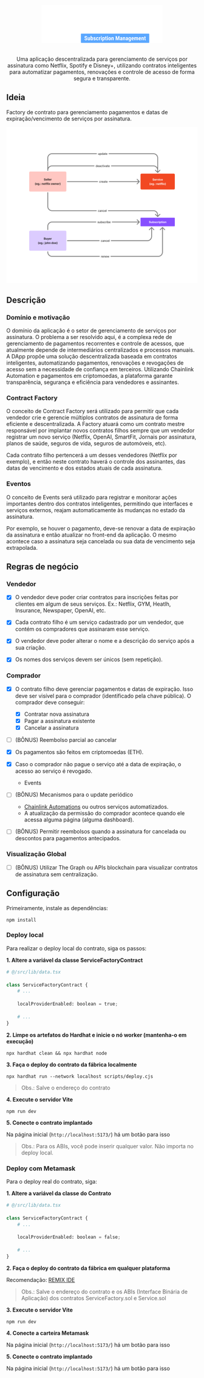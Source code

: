 
<p align="center">
    <img src="public/logo.png" height="100" alt="MyMonthly Logo">
    <br/><br/>
    <p align="center">
        Uma aplicação descentralizada para gerenciamento de serviços por assinatura como Netflix, Spotify e Disney+, utilizando contratos inteligentes para automatizar pagamentos, renovações e controle de acesso de forma segura e transparente.
    </p>
</p>

## Ideia

Factory de contrato para gerenciamento pagamentos e datas de expiração/vencimento de serviços por assinatura.

![diagram](public/diagram.png)

## Descrição

### Domínio e motivação

O domínio da aplicação é o setor de gerenciamento de serviços por assinatura. O problema a ser resolvido aqui, é a complexa rede de gerenciamento de pagamentos recorrentes e controle de acessos, que atualmente depende de intermediários centralizados e processos manuais. A DApp propõe uma solução descentralizada baseada em contratos inteligentes, automatizando pagamentos, renovações e revogações de acesso sem a necessidade de confiança em terceiros. Utilizando Chainlink Automation e pagamentos em criptomoedas, a plataforma garante transparência, segurança e eficiência para vendedores e assinantes.

### Contract Factory

O conceito de Contract Factory será utilizado para permitir que cada vendedor crie e gerencie múltiplos contratos de assinatura de forma eficiente e descentralizada. A Factory atuará como um contrato mestre responsável por implantar novos contratos filhos sempre que um vendedor registrar um novo serviço (Netflix, OpenAI, SmartFit, Jornais por assinatura, planos de saúde, seguros de vida, seguros de automóveis, etc).

Cada contrato filho pertencerá a um desses vendedores (Netflix por exemplo), e então neste contrato haverá o controle dos assinantes, das datas de vencimento e dos estados atuais de cada assinatura.

### Eventos

O conceito de Events será utilizado para registrar e monitorar ações importantes dentro dos contratos inteligentes, permitindo que interfaces e serviços externos, reajam automaticamente às mudanças no estado da assinatura. 

Por exemplo, se houver o pagamento, deve-se renovar a data de expiração da assinatura e então atualizar no front-end da aplicação. O mesmo acontece caso a assinatura seja cancelada ou sua data de vencimento seja extrapolada.

## Regras de negócio

### Vendedor

- [x] O vendedor deve poder criar contratos para inscrições feitas por clientes em algum de seus serviços. Ex.: Netflix, GYM, Heatlh, Insurance, Newspaper, OpenAI, etc.

- [x] Cada contrato filho é um serviço cadastrado por um vendedor, que contém os compradores que assinaram esse serviço.

- [x] O vendedor deve poder alterar o nome e a descrição do serviço após a sua criação.

- [x] Os nomes dos serviços devem ser únicos (sem repetição).

### Comprador

- [x] O contrato filho deve gerenciar pagamentos e datas de expiração. Isso deve ser visível para o comprador (identificado pela chave pública). O comprador deve conseguir:
    - [x] Contratar nova assinatura
    - [x] Pagar a assinatura existente
    - [x] Cancelar a assinatura
- [ ] (BÔNUS) Reembolso parcial ao cancelar

- [x] Os pagamentos são feitos em criptomoedas (ETH).

- [x] Caso o comprador não pague o serviço até a data de expiração, o acesso ao serviço é revogado.
    - Events

- [ ] (BÔNUS) Mecanismos para o update periódico
    - [Chainlink Automations](https://chain.link/automation) ou outros serviços automatizados.
    - A atualização da permissão do comprador acontece quando ele acessa alguma página (alguma dashboard).

- [ ] (BÔNUS) Permitir reembolsos quando a assinatura for cancelada ou descontos para pagamentos antecipados.

### Visualização Global

- [ ] (BÔNUS) Utilizar The Graph ou APIs blockchain para visualizar contratos de assinatura sem centralização.

## Configuração

Primeiramente, instale as dependências:
```
npm install
```

### Deploy local

Para realizar o deploy local do contrato, siga os passos:

**1. Altere a variável da classe ServiceFactoryContract**
```py
# @/src/lib/data.tsx

class ServiceFactoryContract {
    # ...
    
    localProviderEnabled: boolean = true;
    
    # ...
}
```

**2. Limpe os artefatos do Hardhat e inicie o nó worker (mantenha-o em execução)**
```
npx hardhat clean && npx hardhat node
```

**3. Faça o deploy do contrato da fábrica localmente**
```
npx hardhat run --network localhost scripts/deploy.cjs
```
>Obs.: Salve o endereço do contrato

**4. Execute o servidor Vite**
```
npm run dev
```

**5. Conecte o contrato implantado**

Na página inicial (`http://localhost:5173/`) há um botão para isso

>Obs.: Para os ABIs, você pode inserir qualquer valor. Não importa no deploy local.

### Deploy com Metamask

Para o deploy real do contrato, siga:

**1. Altere a variável da classe do Contrato**
```py
# @/src/lib/data.tsx

class ServiceFactoryContract {
    # ...
    
    localProviderEnabled: boolean = false;
    
    # ...
}
```

**2. Faça o deploy do contrato da fábrica em qualquer plataforma**

Recomendação: [REMIX IDE](https://remix.ethereum.org/) 
>Obs.: Salve o endereço do contrato e os ABIs (Interface Binária de Aplicação) dos contratos ServiceFactory.sol e Service.sol

**3. Execute o servidor Vite**
```
npm run dev
```

**4. Conecte a carteira Metamask**

Na página inicial (`http://localhost:5173/`) há um botão para isso

**5. Conecte o contrato implantado**

Na página inicial (`http://localhost:5173/`) há um botão para isso
